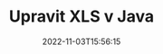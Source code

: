 ---
############################# Static ############################
layout: "auto-gen-editor"
date: 2022-11-03T15:56:15
draft: false
otherformats: doc docx docm dotx xlsx xlsm ppt pptx pptm mobi epub html mhtml txt xml csv rtf odt msg eml

############################# Head ############################
head_title: "Editor XLS – Upravit XLS v Java"
head_description: "Jak upravit XLS v Java pomocí několika řádků kódu? Pomocí rozhraní API pro zpracování dokumentů GroupDocs můžete upravovat, aktualizovat a ukládat více než 30 formátů souborů."

############################# Header ############################
title: "Upravit XLS v Java"
description: "Efektivní a robustní úpravy XLS pomocí rozhraní GroupDocs.Editor na straně serveru pro Java API bez použití jakéhokoli softwaru, jako je Microsoft nebo Open Office."
bg_image: "https://cms.admin.containerize.com/templates/aspose/App_Themes/V3/images/bg/header1.png"
bg_overlay: false
button:
    enable: true
    icon: "fas fa-arrow-down"
    label: "Stáhněte si zkušební verzi zdarma"
    link: "https://downloads.groupdocs.com/editor/java"

############################# SubMenu ############################
submenu:
    enable: true

    left:
        img_alt: "GroupDocs.Editor for Java"
        image: "https://cms.admin.containerize.com/templates/groupdocs/images/product-logos/90x90-noborder/groupdocs-editor-java.png"
        product: "GroupDocs.Editor"
        platform: "Java"

    middle:
        button:

            # button loop
            - link: "https://apireference.groupdocs.com/editor/java"
              text: "Reference API"

            # button loop
            - link: "https://github.com/groupdocs-editor"
              text: "Příklady kódu"

            # button loop
            - link: "https://products.groupdocs.app/editor/family"
              text: "Živá ukázka"

            # button loop
            - link: "https://purchase.groupdocs.com/pricing/editor/java"
              text: "Ceny"

    right:
        link_download: "https://downloads.groupdocs.com/editor"
        link_learn: "https://docs.groupdocs.com/editor/java"
        link_buy: "https://purchase.groupdocs.com"

############################# About ############################
about:
    enable: true
    title: "O GroupDocs.Editor for Java API"
    content: |
        [GroupDocs.Editor for Java](/cs/editor/java/) API je správnou volbou pro úpravy dokumentů a prezentací aplikací Microsoft Word, Excel, PowerPoint, Open Office. GroupDocs.Editor je samostatné API, které je vhodné pro serverové a back-endové systémy, kde je vyžadován vysoký výkon. Nezávisí na žádném softwaru, jako je Microsoft nebo Open Office.

############################# Steps ############################
steps:
    enable: true
    title_left: "Kroky k úpravě XLS v Java"
    content_left: |
        [GroupDocs.Editor for Java](/cs/editor/java/) poskytuje vývojářům snadný a přímočarý způsob, jak upravit soubory XLS pomocí několika řádků kódu.
        * Vytvořte instanci třídy `Editor` s povinnou cestou k souboru nebo streamu a volitelnou třídou `SpreadsheetLoadOptions` a načtěte soubor XLS
        * Vytvořte a nastavte instanci třídy `SpreadsheetEditOptions` pro formát souboru XLS
        * Zavolejte metodu `Editor.Edit()` a získejte XLS dokument ve formátu HTML, který lze snadno upravovat pomocí libovolného editoru WYSIWYG.
        * Zavolejte metodu `Editor.Save()` a uložte upravený soubor XLS pomocí třídy `SpreadsheetSaveOptions`

        
    title_right: "Požadavky na systém"
    content_right: |
        Základní úpravy dokumentů pomocí GroupDocs.Editor for Java API lze provést implementací několika snadných kroků. Naše API jsou podporována na všech hlavních platformách a operačních systémech. Před spuštěním níže uvedeného kódu se prosím ujistěte, že máte na svém systému nainstalovány následující předpoklady.

        * Operační systémy: Microsoft Windows, Linux, MacOS
        * Vývojová prostředí: NetBeans, IntelliJ IDEA, Eclipse
        * Rámce: Java 7 (1.7) and above
        * Stáhněte si nejnovější verzi GroupDocs.Editor for Java z [Maven](https://repository.groupdocs.com/editor/)
        
    code: |        
        ```java
        // Load the XLS file into Editor with the optional SpreadsheetLoadOptions
        Editor editor = new Editor("source.xls", new SpreadsheetLoadOptions());

        // Create and adjust the edit options
        SpreadsheetEditOptions editOptions = new SpreadsheetEditOptions();
        editOptions.setWorksheetIndex(1);//select a tab (worksheet) to edit

        // Open input XLS document for edit — obtain an intermediate document, that can be edited
        EditableDocument beforeEdit = editor.edit(editOptions);

        // Grab XLS document content and associated resources from editable document
        string content = beforeEdit.getContent();

        // Send the content to WYSIWYG-editor, edit it there, and send edited content back to the server-side
        // This step simulates a such operation
        string updatedContent = content.replace("Cell Text", "Edited Cell Text");

        // Grab edited content and resources from WYSIWYG-editor and create a new EditableDocument instance from it
        EditableDocument afterEdit = EditableDocument.fromMarkup(updatedContent, null);

        // Create a save options and select a desired output format
        SpreadsheetSaveOptions saveOptions = new SpreadsheetSaveOptions(SpreadsheetFormats.Xls);

        // Save edited XLS document to the file
        editor.save(afterEdit, "edited.xls", saveOptions);
        ```
        
############################# Demos ############################
demos:
    enable: true
    title: "Živá ukázka editoru XLS"
    content: |
        Upravte XLS právě teď na webu [GroupDocs.Editor Live Demos](https://products.groupdocs.app/editor/family).
        Živé demo má následující výhody
        
############################# More Formats ############################
more_formats:
    enable: true
    title: "Další podporovaní editoři"
    content: |
        Můžete také upravovat jiné formáty souborů. Kompletní seznam naleznete níže.


############################# Back to top ###############################
back_to_top:
    enable: true
---